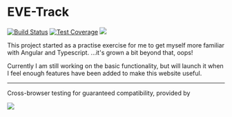 # EVE-Track 

[![Build Status](https://travis-ci.org/Ionaru/EVE-Track.svg?branch=master)](https://travis-ci.org/Ionaru/EVE-Track)
[![Test Coverage](https://lima.codeclimate.com/github/Ionaru/EVE-Track/badges/coverage.svg)](https://lima.codeclimate.com/github/Ionaru/EVE-Track/coverage)
[![](https://img.shields.io/badge/🚀-spaceships!-29363F.svg)](https://www.eveonline.com/)

This project started as a practise exercise for me to get myself more familiar with Angular and Typescript.
...it's grown a bit beyond that, oops!

Currently I am still working on the basic functionality, but will launch it when I feel enough features have been added to make this website useful.

---

Cross-browser testing for guaranteed compatibility, provided by

[![](https://camo.githubusercontent.com/f33f902e2e990851bff52b6e284c4f384f89378b/68747470733a2f2f7777772e62726f77736572737461636b2e636f6d2f696d616765732f6d61696c2f62726f77736572737461636b2d6c6f676f2d666f6f7465722e706e67)](https://browserstack.com)
